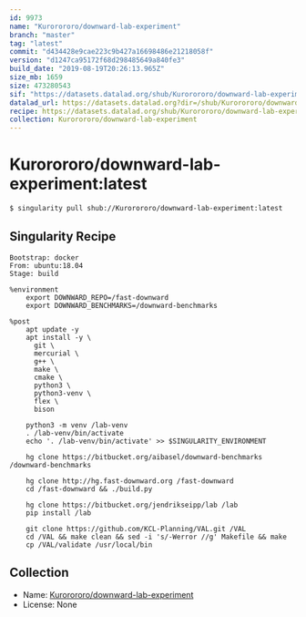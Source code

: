 ```yaml
---
id: 9973
name: "Kurorororo/downward-lab-experiment"
branch: "master"
tag: "latest"
commit: "d434428e9cae223c9b427a16698486e21218058f"
version: "d1247ca95172f68d298485649a840fe3"
build_date: "2019-08-19T20:26:13.965Z"
size_mb: 1659
size: 473280543
sif: "https://datasets.datalad.org/shub/Kurorororo/downward-lab-experiment/latest/2019-08-19-d434428e-d1247ca9/d1247ca95172f68d298485649a840fe3.simg"
datalad_url: https://datasets.datalad.org?dir=/shub/Kurorororo/downward-lab-experiment/latest/2019-08-19-d434428e-d1247ca9/
recipe: https://datasets.datalad.org/shub/Kurorororo/downward-lab-experiment/latest/2019-08-19-d434428e-d1247ca9/Singularity
collection: Kurorororo/downward-lab-experiment
---
```


# Kurorororo/downward-lab-experiment:latest

```bash
$ singularity pull shub://Kurorororo/downward-lab-experiment:latest
```

## Singularity Recipe

```singularity
Bootstrap: docker
From: ubuntu:18.04
Stage: build

%environment
    export DOWNWARD_REPO=/fast-downward
    export DOWNWARD_BENCHMARKS=/downward-benchmarks

%post
    apt update -y
    apt install -y \
      git \
      mercurial \
      g++ \
      make \
      cmake \
      python3 \
      python3-venv \
      flex \
      bison

    python3 -m venv /lab-venv
    . /lab-venv/bin/activate
    echo '. /lab-venv/bin/activate' >> $SINGULARITY_ENVIRONMENT

    hg clone https://bitbucket.org/aibasel/downward-benchmarks /downward-benchmarks

    hg clone http://hg.fast-downward.org /fast-downward
    cd /fast-downward && ./build.py

    hg clone https://bitbucket.org/jendrikseipp/lab /lab
    pip install /lab

    git clone https://github.com/KCL-Planning/VAL.git /VAL
    cd /VAL && make clean && sed -i 's/-Werror //g' Makefile && make
    cp /VAL/validate /usr/local/bin
```

## Collection

 - Name: [Kurorororo/downward-lab-experiment](https://github.com/Kurorororo/downward-lab-experiment)
 - License: None

